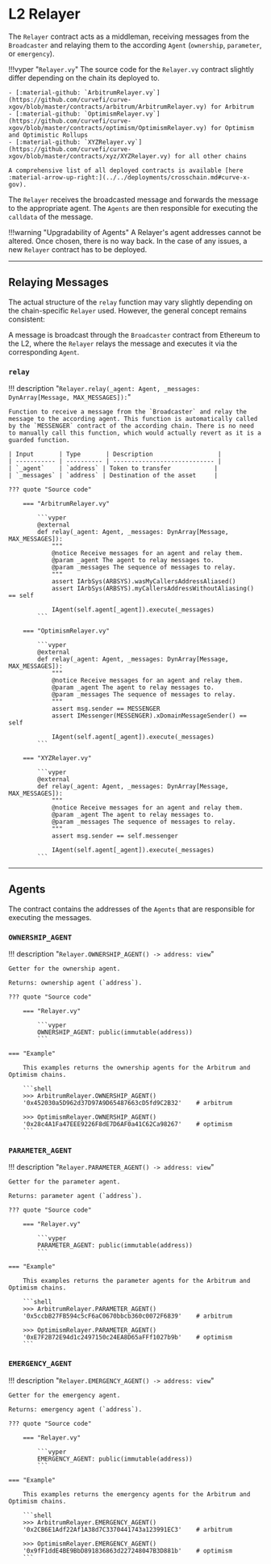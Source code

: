 <h1>L2 Relayer</h1>

The `Relayer` contract acts as a middleman, receiving messages from the `Broadcaster` and relaying them to the according `Agent` (`ownership`, `parameter`, or `emergency`).

!!!vyper "`Relayer.vy`"
    The source code for the `Relayer.vy` contract slightly differ depending on the chain its deployed to.

    - [:material-github: `ArbitrumRelayer.vy`](https://github.com/curvefi/curve-xgov/blob/master/contracts/arbitrum/ArbitrumRelayer.vy) for Arbitrum
    - [:material-github: `OptimismRelayer.vy`](https://github.com/curvefi/curve-xgov/blob/master/contracts/optimism/OptimismRelayer.vy) for Optimism and Optimistic Rollups
    - [:material-github: `XYZRelayer.vy`](https://github.com/curvefi/curve-xgov/blob/master/contracts/xyz/XYZRelayer.vy) for all other chains

    A comprehensive list of all deployed contracts is available [here :material-arrow-up-right:](../../deployments/crosschain.md#curve-x-gov).

The `Relayer` receives the broadcasted message and forwards the message to the appropriate agent. The `Agents` are then responsible for executing the `calldata` of the message.

!!!warning "Upgradability of Agents"
    A Relayer's agent addresses cannot be altered. Once chosen, there is no way back. In the case of any issues, a new `Relayer` contract has to be deployed.

---

## Relaying Messages

The actual structure of the `relay` function may vary slightly depending on the chain-specific `Relayer` used. However, the general concept remains consistent:

A message is broadcast through the `Broadcaster` contract from Ethereum to the L2, where the `Relayer` relays the message and executes it via the corresponding `Agent`.

### `relay`
!!! description "`Relayer.relay(_agent: Agent, _messages: DynArray[Message, MAX_MESSAGES]):`"

    Function to receive a message from the `Broadcaster` and relay the message to the according agent. This function is automatically called by the `MESSENGER` contract of the according chain. There is no need to manually call this function, which would actually revert as it is a guarded function.

    | Input       | Type       | Description                  |
    | ----------- | ---------- | ---------------------------- |
    | `_agent`    | `address` | Token to transfer            |
    | `_messages` | `address` | Destination of the asset     |

    ??? quote "Source code"

        === "ArbitrumRelayer.vy"

            ```vyper
            @external
            def relay(_agent: Agent, _messages: DynArray[Message, MAX_MESSAGES]):
                """
                @notice Receive messages for an agent and relay them.
                @param _agent The agent to relay messages to.
                @param _messages The sequence of messages to relay.
                """
                assert IArbSys(ARBSYS).wasMyCallersAddressAliased()
                assert IArbSys(ARBSYS).myCallersAddressWithoutAliasing() == self

                IAgent(self.agent[_agent]).execute(_messages)
            ```

        === "OptimismRelayer.vy"

            ```vyper
            @external
            def relay(_agent: Agent, _messages: DynArray[Message, MAX_MESSAGES]):
                """
                @notice Receive messages for an agent and relay them.
                @param _agent The agent to relay messages to.
                @param _messages The sequence of messages to relay.
                """
                assert msg.sender == MESSENGER
                assert IMessenger(MESSENGER).xDomainMessageSender() == self

                IAgent(self.agent[_agent]).execute(_messages)
            ```

        === "XYZRelayer.vy"

            ```vyper
            @external
            def relay(_agent: Agent, _messages: DynArray[Message, MAX_MESSAGES]):
                """
                @notice Receive messages for an agent and relay them.
                @param _agent The agent to relay messages to.
                @param _messages The sequence of messages to relay.
                """
                assert msg.sender == self.messenger

                IAgent(self.agent[_agent]).execute(_messages)
            ```

---

## Agents

The contract contains the addresses of the `Agents` that are responsible for executing the messages.

### `OWNERSHIP_AGENT`
!!! description "`Relayer.OWNERSHIP_AGENT() -> address: view`"

    Getter for the ownership agent.

    Returns: ownership agent (`address`).

    ??? quote "Source code"

        === "Relayer.vy"

            ```vyper
            OWNERSHIP_AGENT: public(immutable(address))
            ```

    === "Example"

        This examples returns the ownership agents for the Arbitrum and Optimism chains.

        ```shell
        >>> ArbitrumRelayer.OWNERSHIP_AGENT()
        '0x452030a5D962d37D97A9D65487663cD5fd9C2B32'    # arbitrum

        >>> OptimismRelayer.OWNERSHIP_AGENT()
        '0x28c4A1Fa47EEE9226F8dE7D6AF0a41C62Ca98267'    # optimism
        ```

### `PARAMETER_AGENT`
!!! description "`Relayer.PARAMETER_AGENT() -> address: view`"

    Getter for the parameter agent.

    Returns: parameter agent (`address`).

    ??? quote "Source code"

        === "Relayer.vy"

            ```vyper
            PARAMETER_AGENT: public(immutable(address))
            ```

    === "Example"

        This examples returns the parameter agents for the Arbitrum and Optimism chains.

        ```shell
        >>> ArbitrumRelayer.PARAMETER_AGENT()
        '0x5ccbB27FB594c5cF6aC0670bbcb360c0072F6839'    # arbitrum

        >>> OptimismRelayer.PARAMETER_AGENT()
        '0xE7F2B72E94d1c2497150c24EA8D65aFFf1027b9b'    # optimism
        ```

### `EMERGENCY_AGENT`
!!! description "`Relayer.EMERGENCY_AGENT() -> address: view`"

    Getter for the emergency agent.

    Returns: emergency agent (`address`).

    ??? quote "Source code"

        === "Relayer.vy"

            ```vyper
            EMERGENCY_AGENT: public(immutable(address))
            ```

    === "Example"

        This examples returns the emergency agents for the Arbitrum and Optimism chains.

        ```shell
        >>> ArbitrumRelayer.EMERGENCY_AGENT()
        '0x2CB6E1Adf22Af1A38d7C3370441743a123991EC3'    # arbitrum

        >>> OptimismRelayer.EMERGENCY_AGENT()
        '0x9fF1ddE4BE9BbD891836863d227248047B3D881b'    # optimism
        ```
